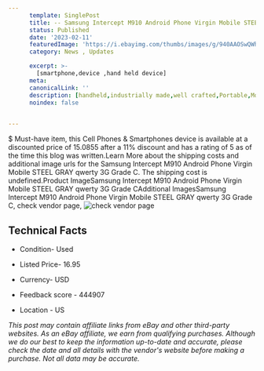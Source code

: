 ```yaml
---
      template: SinglePost
      title: -- Samsung Intercept M910 Android Phone Virgin Mobile STEEL GRAY qwerty 3G Grade C
      status: Published
      date: '2023-02-11'
      featuredImage: 'https://i.ebayimg.com/thumbs/images/g/940AAOSwQWhhYSrt/s-l225.jpg'
      category: News , Updates

      excerpt: >-
        [smartphone,device ,hand held device]
      meta:
      canonicalLink: ''
      description: [handheld,industrially made,well crafted,Portable,Mobile,Compact,Convenient,Lightweight,Maneuverable,Man-portable,Miniature,Carriable,Hand-held,Light,Holdable,Transportable,Mobile device,Pocket-sized,On-the-go,Wireless,Cordless,Compact size,Convenient size, smartphone,device ,hand held device]
      noindex: false

        
---
```

$
    Must-have item, this Cell Phones & Smartphones device is available at a discounted price of 15.0855 after a 11% discount and has a rating of 5 as of the time this blog was written.Learn More about the shipping costs and additional image urls for the Samsung Intercept M910 Android Phone Virgin Mobile STEEL GRAY qwerty 3G Grade C. The shipping cost is undefined.Product ImageSamsung Intercept M910 Android Phone Virgin Mobile STEEL GRAY qwerty 3G Grade CAdditional ImagesSamsung Intercept M910 Android Phone Virgin Mobile STEEL GRAY qwerty 3G Grade C, check vendor page, ![check vendor page](https://origin-galleryplus.ebayimg.com/ws/web/363143417708_2_0_1/225x225.jpg,https://origin-galleryplus.ebayimg.com/ws/web/363143417708_3_0_1/225x225.jpg,https://origin-galleryplus.ebayimg.com/ws/web/363143417708_4_0_1/225x225.jpg,https://origin-galleryplus.ebayimg.com/ws/web/363143417708_5_0_1/225x225.jpg,https://origin-galleryplus.ebayimg.com/ws/web/363143417708_6_0_1/225x225.jpg,https://origin-galleryplus.ebayimg.com/ws/web/363143417708_7_0_1/225x225.jpg,https://origin-galleryplus.ebayimg.com/ws/web/363143417708_8_0_1/225x225.jpg,https://origin-galleryplus.ebayimg.com/ws/web/363143417708_9_0_1/225x225.jpg,https://origin-galleryplus.ebayimg.com/ws/web/363143417708_10_0_1/225x225.jpg,https://origin-galleryplus.ebayimg.com/ws/web/363143417708_11_0_1/225x225.jpg)
    
    

 ## Technical Facts 



     
      

 - Condition- Used 


      

 - Listed Price- 16.95 


      

 - Currency- USD 


      

 - Feedback score - 444907 


      

 - Location - US 


      
      

 *_This post may contain affiliate links from eBay and other third-party websites. As an eBay affiliate, we earn from qualifying purchases. Although we do our best to keep the information up-to-date and accurate, please check the date and all details with the vendor's website before making a purchase. Not all data may be accurate._*



    
    
    
    
    